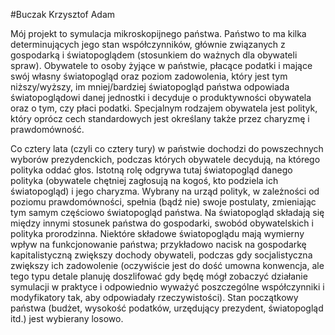 #Buczak Krzysztof Adam

Mój projekt to symulacja mikroskopijnego państwa. Państwo to ma kilka determinujących jego stan współczynników, głównie związanych z gospodarką i światopoglądem (stosunkiem do ważnych dla obywateli spraw). Obywatele to osoby żyjące w państwie, płacące podatki i mające swój własny światopogląd oraz poziom zadowolenia, który jest tym niższy/wyższy, im mniej/bardziej światopogląd państwa odpowiada światopoglądowi danej jednostki i decyduje o produktywności obywatela oraz o tym, czy płaci podatki. Specjalnym rodzajem obywatela jest polityk, który oprócz cech standardowych jest określany także przez charyzmę i prawdomówność. 

Co cztery lata (czyli co cztery tury) w państwie dochodzi do powszechnych wyborów prezydenckich, podczas których obywatele decydują, na którego polityka oddać głos. Istotną rolę odgrywa tutaj światopogląd danego polityka (obywatele chętniej zagłosują na kogoś, kto podziela ich światopogląd) i jego charyzma. Wybrany na urząd polityk, w zależności od poziomu prawdomówności, spełnia (bądź nie) swoje postulaty, zmieniając tym samym częściowo światopogląd państwa. Na światopogląd składają się między innymi stosunek państwa do gospodarki, swobód obywatelskich i polityka prorodzinna. Niektóre składowe światopoglądu mają wymierny wpływ na funkcjonowanie państwa; przykładowo nacisk na gospodarkę kapitalistyczną zwiększy dochody obywateli, podczas gdy socjalistyczna zwiększy ich zadowolenie (oczywiście jest do dość umowna konwencja, ale tego typu detale planuję doszlifować gdy będę mógł zobaczyć działanie symulacji w praktyce i odpowiednio wyważyć poszczególne współczynniki i modyfikatory tak, aby odpowiadały rzeczywistości). Stan początkowy państwa (budżet, wysokość podatków, urzędujący prezydent, światopogląd itd.) jest wybierany losowo.
